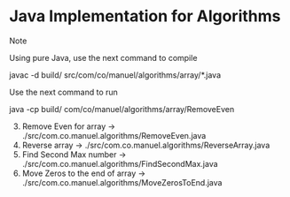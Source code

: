 # Java Implementation for Algorithms

> [!NOTE]
> Using pure Java, use the next command to compile
>
> javac -d build/ src/com/co/manuel/algorithms/array/*.java
>
> Use the next command to run
>
> java -cp build/ com/co/manuel/algorithms/array/RemoveEven

3. Remove Even for array -> ./src/com.co.manuel.algorithms/RemoveEven.java
4. Reverse array -> ./src/com.co.manuel.algorithms/ReverseArray.java
5. Find Second Max number -> ./src/com.co.manuel.algorithms/FindSecondMax.java
6. Move Zeros to the end of array -> ./src/com.co.manuel.algorithms/MoveZerosToEnd.java
